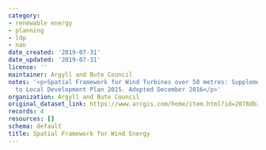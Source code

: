 ```yaml
---
category:
- renewable energy
- planning
- ldp
- nan
date_created: '2019-07-31'
date_updated: '2019-07-31'
license: ''
maintainer: Argyll and Bute Council
notes: '<p>Spatial Framework for Wind Turbines over 50 metres: Supplementary Guidance
  to Local Development Plan 2015. Adopted December 2016</p>'
organization: Argyll and Bute Council
original_dataset_link: https://www.arcgis.com/home/item.html?id=2078db2e07f54b38af1f5e96bbd95dc4
records: 4
resources: []
schema: default
title: Spatial Framework for Wind Energy
---
```


